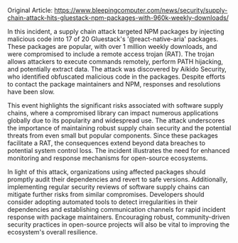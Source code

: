 Original Article: https://www.bleepingcomputer.com/news/security/supply-chain-attack-hits-gluestack-npm-packages-with-960k-weekly-downloads/

In this incident, a supply chain attack targeted NPM packages by injecting malicious code into 17 of 20 Gluestack's '@react-native-aria' packages. These packages are popular, with over 1 million weekly downloads, and were compromised to include a remote access trojan (RAT). The trojan allows attackers to execute commands remotely, perform PATH hijacking, and potentially extract data. The attack was discovered by Aikido Security, who identified obfuscated malicious code in the packages. Despite efforts to contact the package maintainers and NPM, responses and resolutions have been slow.

This event highlights the significant risks associated with software supply chains, where a compromised library can impact numerous applications globally due to its popularity and widespread use. The attack underscores the importance of maintaining robust supply chain security and the potential threats from even small but popular components. Since these packages facilitate a RAT, the consequences extend beyond data breaches to potential system control loss. The incident illustrates the need for enhanced monitoring and response mechanisms for open-source ecosystems.

In light of this attack, organizations using affected packages should promptly audit their dependencies and revert to safe versions. Additionally, implementing regular security reviews of software supply chains can mitigate further risks from similar compromises. Developers should consider adopting automated tools to detect irregularities in their dependencies and establishing communication channels for rapid incident response with package maintainers. Encouraging robust, community-driven security practices in open-source projects will also be vital to improving the ecosystem's overall resilience.
